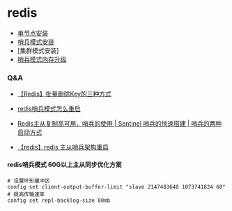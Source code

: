 # redis

- [单节点安装](install/singel.md)
- [哨兵模式安装](install/Redis-Sentinel.md)
- [集群模式安装]
- [哨兵模式内存升级](install/redis-update.md)

### Q&A

- [【Redis】批量删除Key的三种方式](https://blog.csdn.net/qq_25106373/article/details/115404827)
- [redis哨兵模式怎么重启](http://www.bigdeal.cn/plus/news.php?aid=783708)

- [Redis主从复制高可用，哨兵的使用 | Sentinel 哨兵的快速搭建 | 哨兵的两种启动方式](https://blog.csdn.net/succing/article/details/121265307)
- [【redis】redis 主从哨兵架构重启](https://www.jianshu.com/p/23cfb803a6d9)

#### redis哨兵模式 60G以上主从同步优化方案
```shell
# 设置环形缓冲区
config set client-output-buffer-limit "slave 2147483648 1073741824 60"
# 提高传输速率
config set repl-backlog-size 80mb
```

